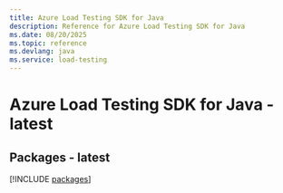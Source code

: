 ```yaml
---
title: Azure Load Testing SDK for Java
description: Reference for Azure Load Testing SDK for Java
ms.date: 08/20/2025
ms.topic: reference
ms.devlang: java
ms.service: load-testing
---
```

# Azure Load Testing SDK for Java - latest
## Packages - latest
[!INCLUDE [packages](load-testing-index.md)]